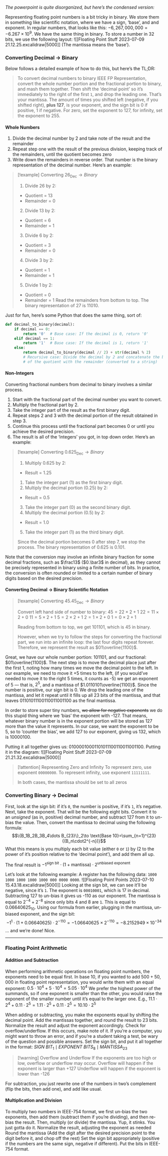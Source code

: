 *The powerpoint is quite disorganized, but here’s the condensed version:*

Representing floating point numbers is a bit tricky in binary. We store them in something like scientific notation, where we have a sign, ‘base’, and and exponent. In regular numbers, that looks like this: $-6,267,000,000=-6.267\times10^9$. We have the same thing in binary. To store a number in 32 bits, we use the following layout:
![[Floating Point Stuff 2023-07-09 21.12.25.excalidraw|5000]]
(The mantissa means the ‘base’).

### Converting Decimal → Binary
Below follows a detailed example of how to do this, but here’s the TL;DR:

> To convert decimal numbers to binary IEEE FP Representation, convert the whole number portion and the fractional portion to binary, and mash them together. Then shift the ‘decimal point’ so it’s immediately to the right of the first `1`, and drop the leading one. That’s your mantissa. The amount of times you shifted left (negative, if you shifted right), **plus 127**, is your exponent, and the sign bit is 0 if positive, 1 if negative. For zero, set the exponent to 127, for infinity, set the exponent to 255.


#### Whole Numbers
1. Divide the decimal number by 2 and take note of the result and the remainder
2. Repeat step one with the result of the previous division, keeping track of the remainders, until the quotient becomes zero
3. Write down the remainders in reverse order. That number is the binary representation of the decimal number. Here’s an example:

> [!example] Converting $26_{\text{Dec}}\to Binary$
> 
> 1. Divide $26$ by $2$:
> 	- Quotient = $13$
> 	- Remainder = $0$
> 2. Divide $13$ by $2$:
> 	- Quotient = $6$
> 	- Remainder = $1$
> 3. Divide $6$ by $2$:
> 	- Quotient = $3$
> 	- Remainder = $0$
> 4. Divide $3$ by $2$:
> 	- Quotient = $1$
> 	- Remainder = $1$
> 5. Divide $1$ by $2$:
> 	- Quotient = $0$
> 	- Remainder = $1$
> Read the remainders from bottom to top.
> The binary representation of $27$ is $11010$.
> 

Just for fun, here’s some Python that does the same thing, sort of:
```python
def decimal_to_binary(decimal):
    if decimal == 0:
        return '0'  # Base case: If the decimal is 0, return '0'
    elif decimal == 1:
        return '1'  # Base case: If the decimal is 1, return '1'
    else:
        return decimal_to_binary(decimal // 2) + str(decimal % 2)
        # Recursive case: Divide the decimal by 2 and concatenate the binary representation
        # of the quotient with the remainder (converted to a string)
```

#### Non-Integers
Converting fractional numbers from decimal to binary involves a similar process.
1. Start with the fractional part of the decimal number you want to convert.
2. Multiply the fractional part by 2.
3. Take the integer part of the result as the first binary digit.
4. Repeat steps 2 and 3 with the decimal portion of the result obtained in step 3.
5. Continue this process until the fractional part becomes 0 or until you achieve the desired precision.
6. The result is all of the ‘integers’ you got, in top down order. Here’s an example:

> [!example] Converting $0.625_{\text{Dec}}\to Binary$
> 1. Multiply $0.625$ by $2$:
> 	- Result = $1.25$
> 1. Take the integer part ($1$) as the first binary digit.
> 2. Multiply the decimal portion ($0.25$) by $2$:
> 	- Result = $0.5$
> 3. Take the integer part (0) as the second binary digit.
> 4. Multiply the decimal portion ($0.5$) by $2$:
> 	- Result = $1.0$
> 5. Take the integer part ($1$) as the third binary digit.
> 
> Since the decimal portion becomes $0$ after step $7$, we stop the process.
> The binary representation of $0.625$ is $0.101$.

Note that the conversion may involve an infinite binary fraction for some decimal fractions, such as $\frac13$ ($0.\bar3$ in decimal), as they cannot be precisely represented in binary using a finite number of bits. In practice, the conversion is often rounded or limited to a certain number of binary digits based on the desired precision.

#### Converting Decimal → Binary Scientific Notation

> [!example] Converting $45.45_{\text{Dec}}\to Binary$
> 
> Convert left hand side of number to binary:
> $45 = 22 \times 2 + 1$
> $22 = 11 \times 2 + 0$
> $11 = 5 \times 2 + 1$
> $5 = 2 \times 2 + 1$
> $2 = 1 \times 2 + 0$
> $1 = 0 \times 2 + 1$
> 
> Reading from bottom to top, we get $101101$, which is $45$ in binary.
> 
> However, when we try to follow the steps for converting the fractional part, we run into an infinite loop: the last four digits repeat forever. Therefore, we represent the result as $01\overline{1100}$.

Great, we have our whole number portion: $101101$, and our fractional: $01\overline{1100}$.
The next step is to move the decimal place just after the first 1, noting how many times we move the decimal point to the left.
In our example, we need to move it +5 times to the left, (if you would’ve needed to move it to the right 5 times, it counts as -5) we get an exponent of 5 — that is, $2^5$, and a mantissa of $1.0110101\overline{1100}$.
Since the number is positive, our sign bit is 0. We drop the leading one of the mantissa, and let it repeat until it fills up all 23 bits of the mantissa, and that leaves $01101011100110011001100$ as the final mantissa.

In order to store super tiny numbers, ~~we allow for negative exponents~~ we do this stupid thing where we ‘bias’ the exponent with -127. That means, whatever binary number is in the exponent portion will be stored as 127 more than the value it represents. In our case, we want the exponent to be 5, so to ‘counter the bias’, we add 127 to our exponent, giving us 132, which is 10000100.

Putting it all together gives us: 01000010001101011100110011001100. Putting it in the diagram:
![[Floating Point Stuff 2023-07-09 21.21.32.excalidraw|5000]]

> [!attention] Representing Zero and Infinity
> To represent zero, use exponent `00000000`.
> To represent infinity, use exponent `11111111`.
> 
> In both cases, the mantissa should be set to all zeros


### Converting Binary → Decimal

First, look at the sign bit: if it’s `0`, the number is positive, if it’s `1`, it’s negative.
Next, take the exponent. That will be the following eight bits. Convert it to an *unsigned* (as in, positive) decimal number, and subtract 127 from it to un-bias the value.
Then, convert the mantissa to decimal using the following formula: $$\{B_1B_2B_3B_4\dots B_{23}\}_2\to \text{Base 10}=\sum_{n=1}^{23}{(B_n\cdot2^{-n})}$$
What this means is you multiply each bit value (either `0` or `1`) by (2 to the power of it’s position relative to the ‘decimal point’), and add them all up.

The final result is $-1^\text{sign bit}\cdot(1+\text{mantissa})\cdot2^{\text{unbiased exponent}}$


Let’s look at the following example:
A register has the following data: `1000 1000 1000 1000 1000 000 0000 0000`.
![[Floating Point Points 2023-07-10 15.43.18.excalidraw|5000]]
Looking at the sign bit, we can see it’ll be negative, since it’s `1`.
The exponent is `00010001`, which is 17 in decimal. Subtracting 127 to un-bias it gives us -110 as our exponent.
The mantissa is equal to $2^{-4}+2^{-8}$ since only bits $4$ and $8$ are `1`. This is equal to $0.06640625_{10}$.
Using our formula from earlier, plugging in the mantissa, un-biased exponent, and the sign bit:
$$-1^1\cdot(1+0.06640625)\cdot2^{-110}=-1.06640625\times2^{-110}=-8.2152949\times10^{-34}$$
… and we’re done! Nice.

---

### Floating Point Arithmetic
#### Addition and Subtraction
When performing arithmetic operations on floating point numbers, the exponents need to be equal first. In base 10, if you wanted to add $500+50,000$ in floating point representation, you would write them with an equal exponent: $0.5\cdot10^4+5\cdot10^4=5.05\cdot10^4$
We prefer the highest power of the summands, so if one exponent is smaller than the other, you would raise the exponent of the smaller number until it’s equal to the larger one. E.g., $11.1\cdot2^4+0.11\cdot2^5=1.11\cdot2^5+0.11\cdot2^5=10.10\cdot2^5$

When adding or subtracting, you make the exponents equal by shifting the decimal point.
Add the mantissas together, and round the result to 23 bits.
Normalize the result and adjust the exponent accordingly.
Check for overflow/underflow. If this occurs, make note of it. If you’re a computer, you might want to throw an error, and if you’re a student taking a test, be wary of the question and possible answers.
Set the sign bit, and put it all together in the format:
$SIGN\ BIT_1\mid EXPONENT\ BITS_8\mid {MANTISSA}_{23}$

> [!warning] Overflow and Underflow
> If the exponents are too high or low, overflow or underflow may occur.
> Overflow will happen if the exponent is larger than +127
> Underflow will happen if the exponent is lower than -126

For subtraction, you just rewrite one of the numbers in two’s complement (flip the bits, then add one), and add like usual.

#### Multiplication and Division
To multiply two numbers in IEEE-754 format, we first un-bias the two exponents, then add them (subtract them if you’re dividing), and then re-bias the result.
Then, multiply (or divide) the mantissa. Yup, it stinks. You just gotta do it.
Normalize the result, adjusting the exponent as needed
Round the mantissa (Add the digit after the desired precision point to the digit before it, and chop off the rest)
Set the sign bit appropriately (positive if the numbers are the same sign, negative if different).
Put the bits in IEEE-754 format.

